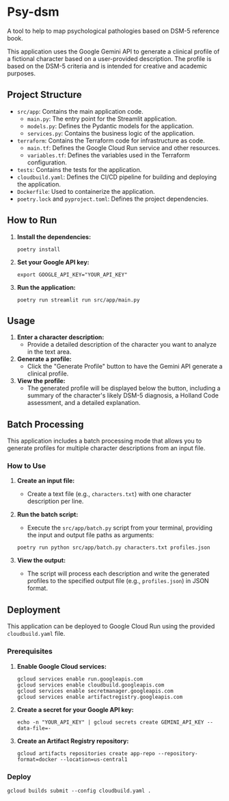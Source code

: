 # Psy-dsm
A tool to help to map psychological pathologies based on DSM-5 reference book.

This application uses the Google Gemini API to generate a clinical profile of a fictional character based on a user-provided description. The profile is based on the DSM-5 criteria and is intended for creative and academic purposes.

## Project Structure

- `src/app`: Contains the main application code.
  - `main.py`: The entry point for the Streamlit application.
  - `models.py`: Defines the Pydantic models for the application.
  - `services.py`:  Contains the business logic of the application.
- `terraform`: Contains the Terraform code for infrastructure as code.
  - `main.tf`:  Defines the Google Cloud Run service and other resources.
  - `variables.tf`:  Defines the variables used in the Terraform configuration.
- `tests`: Contains the tests for the application.
- `cloudbuild.yaml`:  Defines the CI/CD pipeline for building and deploying the application.
- `Dockerfile`:  Used to containerize the application.
- `poetry.lock` and `pyproject.toml`:  Defines the project dependencies.

## How to Run

1.  **Install the dependencies:**

    ```
    poetry install
    ```

2.  **Set your Google API key:**

    ```
    export GOOGLE_API_KEY="YOUR_API_KEY"
    ```

3.  **Run the application:**

    ```
    poetry run streamlit run src/app/main.py
    ```

## Usage

1.  **Enter a character description:**
    -   Provide a detailed description of the character you want to analyze in the text area.
2.  **Generate a profile:**
    -   Click the "Generate Profile" button to have the Gemini API generate a clinical profile.
3.  **View the profile:**
    -   The generated profile will be displayed below the button, including a summary of the character's likely DSM-5 diagnosis, a Holland Code assessment, and a detailed explanation.

## Batch Processing

This application includes a batch processing mode that allows you to generate profiles for multiple character descriptions from an input file.

### How to Use

1.  **Create an input file:**
    -   Create a text file (e.g., `characters.txt`) with one character description per line.

2.  **Run the batch script:**
    -   Execute the `src/app/batch.py` script from your terminal, providing the input and output file paths as arguments:

    ```
    poetry run python src/app/batch.py characters.txt profiles.json
    ```

3.  **View the output:**
    -   The script will process each description and write the generated profiles to the specified output file (e.g., `profiles.json`) in JSON format.

## Deployment

This application can be deployed to Google Cloud Run using the provided `cloudbuild.yaml` file.

### Prerequisites

1.  **Enable Google Cloud services:**

    ```
    gcloud services enable run.googleapis.com
    gcloud services enable cloudbuild.googleapis.com
    gcloud services enable secretmanager.googleapis.com
    gcloud services enable artifactregistry.googleapis.com
    ```

2.  **Create a secret for your Google API key:**

    ```
    echo -n "YOUR_API_KEY" | gcloud secrets create GEMINI_API_KEY --data-file=-
    ```

3.  **Create an Artifact Registry repository:**

    ```
    gcloud artifacts repositories create app-repo --repository-format=docker --location=us-central1
    ```

### Deploy

```
gcloud builds submit --config cloudbuild.yaml .
```

